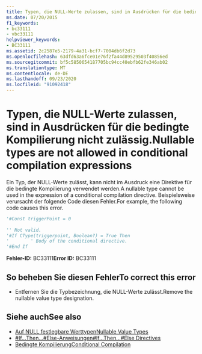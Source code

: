 ```yaml
---
title: Typen, die NULL-Werte zulassen, sind in Ausdrücken für die bedingte Kompilierung nicht zulässig.
ms.date: 07/20/2015
f1_keywords:
- bc33111
- vbc33111
helpviewer_keywords:
- BC33111
ms.assetid: 2c2587e5-2179-4a31-bcf7-7004db6f2d73
ms.openlocfilehash: 63dfd63a6fce01e76f2fa44d89529503f40856ed
ms.sourcegitcommit: bf5c5850654187705bc94cc40ebfb62fe346ab02
ms.translationtype: MT
ms.contentlocale: de-DE
ms.lasthandoff: 09/23/2020
ms.locfileid: "91092418"
---
```

# <a name="nullable-types-are-not-allowed-in-conditional-compilation-expressions"></a><span data-ttu-id="6a182-102">Typen, die NULL-Werte zulassen, sind in Ausdrücken für die bedingte Kompilierung nicht zulässig.</span><span class="sxs-lookup"><span data-stu-id="6a182-102">Nullable types are not allowed in conditional compilation expressions</span></span>

<span data-ttu-id="6a182-103">Ein Typ, der NULL-Werte zulässt, kann nicht im Ausdruck eine Direktive für die bedingte Kompilierung verwendet werden.</span><span class="sxs-lookup"><span data-stu-id="6a182-103">A nullable type cannot be used in the expression of a conditional compilation directive.</span></span> <span data-ttu-id="6a182-104">Beispielsweise verursacht der folgende Code diesen Fehler.</span><span class="sxs-lookup"><span data-stu-id="6a182-104">For example, the following code causes this error.</span></span>  
  
```vb  
'#Const triggerPoint = 0  
  
'' Not valid.  
'#If CType(triggerpoint, Boolean?) = True Then  
'        ' Body of the conditional directive.  
'#End If  
```  
  
 <span data-ttu-id="6a182-105">**Fehler-ID:** BC33111</span><span class="sxs-lookup"><span data-stu-id="6a182-105">**Error ID:** BC33111</span></span>  
  
## <a name="to-correct-this-error"></a><span data-ttu-id="6a182-106">So beheben Sie diesen Fehler</span><span class="sxs-lookup"><span data-stu-id="6a182-106">To correct this error</span></span>  
  
- <span data-ttu-id="6a182-107">Entfernen Sie die Typbezeichnung, die NULL-Werte zulässt.</span><span class="sxs-lookup"><span data-stu-id="6a182-107">Remove the nullable value type designation.</span></span>  
  
## <a name="see-also"></a><span data-ttu-id="6a182-108">Siehe auch</span><span class="sxs-lookup"><span data-stu-id="6a182-108">See also</span></span>

- [<span data-ttu-id="6a182-109">Auf NULL festlegbare Werttypen</span><span class="sxs-lookup"><span data-stu-id="6a182-109">Nullable Value Types</span></span>](../programming-guide/language-features/data-types/nullable-value-types.md)
- [<span data-ttu-id="6a182-110">#If...Then...#Else-Anweisungen</span><span class="sxs-lookup"><span data-stu-id="6a182-110">#If...Then...#Else Directives</span></span>](../language-reference/directives/if-then-else-directives.md)
- [<span data-ttu-id="6a182-111">Bedingte Kompilierung</span><span class="sxs-lookup"><span data-stu-id="6a182-111">Conditional Compilation</span></span>](../programming-guide/program-structure/conditional-compilation.md)
